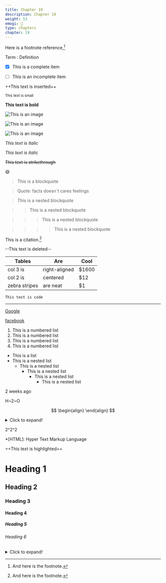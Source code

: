 ```yaml
---
title: Chapter 19
description: Chapter 19
weight: 53
emogi: 🤭
type: chapters
chapter: 19
---
```



Here is a footnote reference,[^1]
[^1]: And here is the footnote.


Term
: Definition


- [x] This is a complete item
- [ ] This is an incomplete item


++This text is inserted++


<sub>This text is small</sub>


**This text is bold**


![This is an image](https://www.google.com/images/branding/googlelogo/1x/googlelogo_color_272x92dp.png)

![This is an image](https://images.pexels.com/photos/14980905/pexels-photo-14980905.jpeg "This is a title")

![This is an image](https://images.pexels.com/photos/1612351/pexels-photo-1612351.jpeg)


*This text is italic*

_This text is italic_


~~This text is strikethrough~~


:smile:


> This is a blockquote

> Quote: facts doesn`t cares feelings 

> This is a nested blockquote

>> This is a nested blockquote

>>> This is a nested blockquote

>>>> This is a nested blockquote


This is a citation.[^1]
[^1]: This is a citation.


--This text is deleted--


| Tables | Are | Cool |
| --- | --- | --- |
| col 3 is | right-aligned | $1600 |
| col 2 is | centered | $12 |
| zebra stripes | are neat | $1 |


`This text is code`


---


[Google](https://www.google.com)

[facebook](https://www.facebook.com "This is a title")


1. This is a numbered list
2. This is a numbered list
3. This is a numbered list
4. This is a numbered list
- This is a list
- This is a nested list
	- This is a nested list
		- This is a nested list
			- This is a nested list
				- This is a nested list


<time datetime="2013-04-06T12:32+00:00">2 weeks ago</time>


H~2~O


$$
\begin{align}
\end{align}
$$


<details>
<summary>Click to expand!</summary>
</details>


2^2^2


*[HTML]: Hyper Text Markup Language


==This text is highlighted==


# Heading 1 
## Heading 2 
### Heading 3 
#### Heading 4 
##### Heading 5 
###### Heading 6 


<details>
<summary>Click to expand!</summary>
</details>
